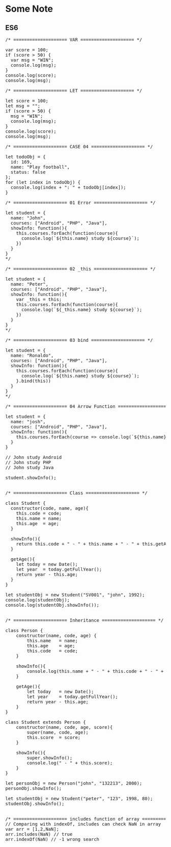 # Some Note

## ES6
<pre>
/* ==================== VAR ==================== */

var score = 100;
if (score > 50) {
  var msg = "WIN";
  console.log(msg);
}
console.log(score);
console.log(msg);

/* ==================== LET ==================== */

let score = 100;
let msg = "";
if (score > 50) {
  msg = "WIN";
  console.log(msg);
}
console.log(score);
console.log(msg);

/* ==================== CASE 04 ==================== */

let todoObj = {
  id: 169,
  name: "Play football",
  status: false
};
for (let index in todoObj) {
  console.log(index + ": " + todoObj[index]);
}

/* ==================== 01 Error ==================== */

let student = {
  name: "John",
  courses: ["Android", "PHP", "Java"],
  showInfo: function(){
    this.courses.forEach(function(course){
      console.log(`${this.name} study ${course}`);
    })
  }
}
*/

/* ==================== 02 _this ==================== */

let student = {
  name: "Peter",
  courses: ["Android", "PHP", "Java"],
  showInfo: function(){
    var _this = this;
    this.courses.forEach(function(course){
      console.log(`${_this.name} study ${course}`);
    })
  }
}
*/

/* ==================== 03 bind ==================== */

let student = {
  name: "Ronaldo",
  courses: ["Android", "PHP", "Java"],
  showInfo: function(){
    this.courses.forEach(function(course){
      console.log(`${this.name} study ${course}`);
    }.bind(this))
  }
}
*/

/* ==================== 04 Arrow Function ==================== */

let student = {
  name: "josh",
  courses: ["Android", "PHP", "Java"],
  showInfo: function(){
    this.courses.forEach(course => console.log(`${this.name} study ${course}`))
  }
}

// John study Android
// John study PHP
// John study Java

student.showInfo();


/* ==================== Class ==================== */

class Student {
  constructor(code, name, age){
    this.code = code;
    this.name = name;
    this.age  = age;
  }

  showInfo(){
    return this.code + " - " + this.name + " - " + this.getAge();
  }

  getAge(){
    let today = new Date();
    let year  = today.getFullYear();
    return year - this.age;
  }
}

let studentObj = new Student("SV001", "john", 1992);
console.log(studentObj);
console.log(studentObj.showInfo());


/* ==================== Inheritance ==================== */

class Person {
	constructor(name, code, age) {
		this.name 	= name;
		this.age 	= age;
		this.code 	= code;
	}

	showInfo(){
		console.log(this.name + " - " + this.code + " - " + this.getAge());
	}

	getAge(){
		let today 	= new Date();
		let year 	= today.getFullYear();
		return year - this.age;
	}
}

class Student extends Person {
	constructor(name, code, age, score){
		super(name, code, age);
		this.score 	= score;
	}

	showInfo(){
		super.showInfo();
		console.log(" - " + this.score);
	}
}

let personObj = new Person("john", "132213", 2000);
personObj.showInfo();

let studentObj = new Student("peter", "123", 1998, 80);
studentObj.showInfo();


/* ==================== includes function of array ==================== */
// Comparing with indexOf, includes can check NaN in array
var arr = [1,2,NaN];
arr.includes(NaN) // true
arr.indexOf(NaN) // -1 wrong search
</pre>
